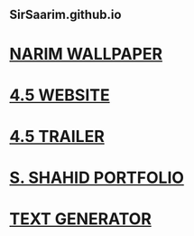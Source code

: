 ## SirSaarim.github.io

# [NARIM WALLPAPER](https://sirsaarim.github.io/NarimWallpaper "NARIM WALLPAPER")
# [4.5 WEBSITE](https://sirsaarim.github.io/FourPointFive/Website "4.5 WEBSITE")
# [4.5 TRAILER](https://sirsaarim.github.io/FourPointFive/Trailer "4.5 TRAILER")
# [S. SHAHID PORTFOLIO](https://sirsaarim.github.io/SaarimShahid/Portfolio "S. SHAHID PORTFOLIO") 
# [TEXT GENERATOR](https://sirsaarim.github.io/UnlimitedText "TEXT GENERATOR") 

